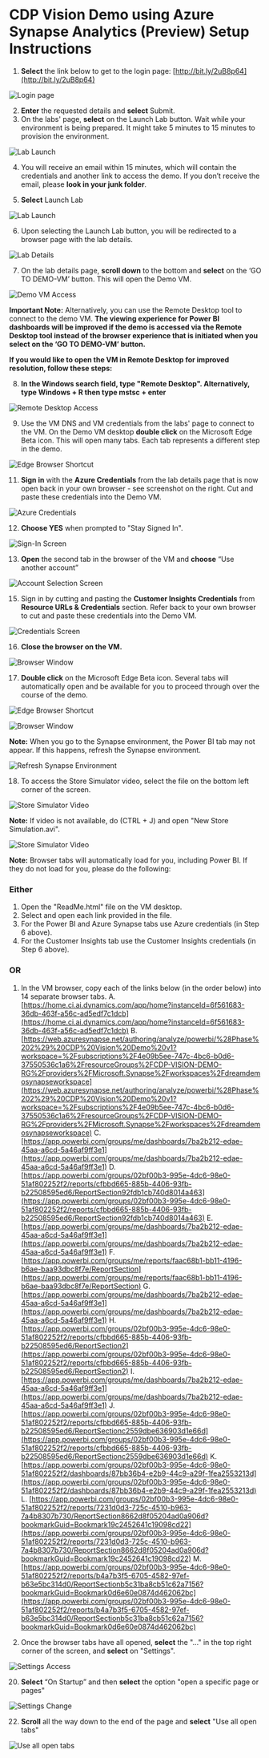 # CDP Vision Demo using Azure Synapse Analytics (Preview) Setup Instructions

1. **Select** the link below to get to the login page: [http://bit.ly/2uB8p64](http://bit.ly/2uB8p64)

![Login page](./media/00-01.png "Login page")

2. **Enter** the requested details and **select** Submit.
3. On the labs' page, **select** on the Launch Lab button. Wait while your environment is being prepared. It might take 5 minutes to 15 minutes to provision the environment.

![Lab Launch](./media/00-02.png "Lab Launch")

4. You will receive an email within 15 minutes, which will contain the credentials and another link to access the demo. If you don’t receive the email, please __look in your junk folder__.

5. **Select** Launch Lab

![Lab Launch](./media/00-03.png "Lab Launch")

6. Upon selecting the Launch Lab button, you will be redirected to a browser page with the lab details.

![Lab Details](./media/00-04.png "Lab Details")

7. On the lab details page, **scroll down** to the bottom and **select** on the ‘GO TO DEMO-VM’ button. This will open the Demo VM.

![Demo VM Access](./media/00-05.png "Demo VM Access")

**Important Note:** Alternatively, you can use the Remote Desktop tool to connect to the demo VM. **The viewing experience for Power BI dashboards will be improved if the demo is accessed via the Remote Desktop tool instead of the browser experience that is initiated when you select on the ‘GO TO DEMO-VM’ button.**  
  
**If you would like to open the VM in Remote Desktop for improved resolution, follow these steps:**

8. **In the Windows search field, type "Remote Desktop". Alternatively, type Windows + R then type mstsc + enter** 

![Remote Desktop Access](./media/00-06.png "Remote Desktop Access")

9. Use the VM DNS and VM credentials from the labs' page to connect to the VM. On the Demo VM desktop **double click** on the Microsoft Edge Beta icon. This will open many tabs. Each tab represents a different step in the demo. 

![Edge Browser Shortcut](./media/00-07.png "Edge Browser Shortcut")

11. **Sign in** with the **Azure Credentials** from the lab details page that is now open back in your own browser - see screenshot on the right. Cut and paste these credentials into the Demo VM.  

![Azure Credentials](./media/00-08.png "Azure Credentials")

12. **Choose YES** when prompted to "Stay Signed In".

![Sign-In Screen](./media/00-09.png "Sign-In Screen")

13.	**Open** the second tab in the browser of the VM and **choose** “Use another account”

![Account Selection Screen](./media/00-10.png "Account Selection Screen")

15.	Sign in by cutting and pasting the **Customer Insights Credentials** from **Resource URLs & Credentials** section. Refer back to your own browser to cut and paste these credentials into the Demo VM.

![Credentials Screen](./media/00-10.png "Credentials Screen")

16.	**Close the browser on the VM.**

![Browser Window](./media/00-12.png "Browser Window")

17.	**Double click** on the Microsoft Edge Beta icon.  Several tabs will automatically open and be available for you to proceed through over the course of the demo.

![Edge Browser Shortcut](./media/00-07.png "Edge Browser Shortcut")

![Browser Window](./media/00-13.png "Browser Window")

**Note:** When you go to the Synapse environment, the Power BI tab may not appear. If this happens, refresh the Synapse environment.

![Refresh Synapse Environment](./media/00-14.png "Refresh Synapse Environment")

18.	To access the Store Simulator video, select the file on the bottom left corner of the screen.

![Store Simulator Video](./media/00-15.png "Store Simulator video")

**Note:** If video is not available, do (CTRL + J) and open "New Store Simulation.avi".

![Store Simulator Video](./media/00-16.png "Store Simulator video")

**Note:**  Browser tabs will automatically load for you, including Power BI. If they do not load for you, please do the following:

### Either

1. Open the "ReadMe.html" file on the VM desktop. 
2. Select and open each link provided in the file. 
3. For the Power BI and Azure Synapse tabs use Azure credentials (in Step 6 above).
4. For the Customer Insights tab use the Customer Insights credentials (in Step 6 above).

### OR

1. In the VM browser, copy each of the links below (in the order below) into 14 separate browser tabs.
    A. [https://home.ci.ai.dynamics.com/app/home?instanceId=6f561683-36db-463f-a56c-ad5edf7c1dcb](https://home.ci.ai.dynamics.com/app/home?instanceId=6f561683-36db-463f-a56c-ad5edf7c1dcb)
    B. [https://web.azuresynapse.net/authoring/analyze/powerbi/%28Phase%202%29%20CDP%20Vision%20Demo%20v1?workspace=%2Fsubscriptions%2F4e09b5ee-747c-4bc6-b0d6-37550536c1a6%2FresourceGroups%2FCDP-VISION-DEMO-RG%2Fproviders%2FMicrosoft.Synapse%2Fworkspaces%2Fdreamdemosynapseworkspace](https://web.azuresynapse.net/authoring/analyze/powerbi/%28Phase%202%29%20CDP%20Vision%20Demo%20v1?workspace=%2Fsubscriptions%2F4e09b5ee-747c-4bc6-b0d6-37550536c1a6%2FresourceGroups%2FCDP-VISION-DEMO-RG%2Fproviders%2FMicrosoft.Synapse%2Fworkspaces%2Fdreamdemosynapseworkspace)
    C. [https://app.powerbi.com/groups/me/dashboards/7ba2b212-edae-45aa-a6cd-5a46af9ff3e1](https://app.powerbi.com/groups/me/dashboards/7ba2b212-edae-45aa-a6cd-5a46af9ff3e1)
    D. [https://app.powerbi.com/groups/02bf00b3-995e-4dc6-98e0-51af802252f2/reports/cfbbd665-885b-4406-93fb-b22508595ed6/ReportSection92fdb1cb740d8014a463](https://app.powerbi.com/groups/02bf00b3-995e-4dc6-98e0-51af802252f2/reports/cfbbd665-885b-4406-93fb-b22508595ed6/ReportSection92fdb1cb740d8014a463)
    E. [https://app.powerbi.com/groups/me/dashboards/7ba2b212-edae-45aa-a6cd-5a46af9ff3e1](https://app.powerbi.com/groups/me/dashboards/7ba2b212-edae-45aa-a6cd-5a46af9ff3e1)
    F. [https://app.powerbi.com/groups/me/reports/faac68b1-bb11-4196-b6ae-baa93dbc8f7e/ReportSection](https://app.powerbi.com/groups/me/reports/faac68b1-bb11-4196-b6ae-baa93dbc8f7e/ReportSection)
    G. [https://app.powerbi.com/groups/me/dashboards/7ba2b212-edae-45aa-a6cd-5a46af9ff3e1](https://app.powerbi.com/groups/me/dashboards/7ba2b212-edae-45aa-a6cd-5a46af9ff3e1)
    H. [https://app.powerbi.com/groups/02bf00b3-995e-4dc6-98e0-51af802252f2/reports/cfbbd665-885b-4406-93fb-b22508595ed6/ReportSection2](https://app.powerbi.com/groups/02bf00b3-995e-4dc6-98e0-51af802252f2/reports/cfbbd665-885b-4406-93fb-b22508595ed6/ReportSection2)
    I. [https://app.powerbi.com/groups/me/dashboards/7ba2b212-edae-45aa-a6cd-5a46af9ff3e1](https://app.powerbi.com/groups/me/dashboards/7ba2b212-edae-45aa-a6cd-5a46af9ff3e1)
    J. [https://app.powerbi.com/groups/02bf00b3-995e-4dc6-98e0-51af802252f2/reports/cfbbd665-885b-4406-93fb-b22508595ed6/ReportSectionc2559dbe636903d1e66d](https://app.powerbi.com/groups/02bf00b3-995e-4dc6-98e0-51af802252f2/reports/cfbbd665-885b-4406-93fb-b22508595ed6/ReportSectionc2559dbe636903d1e66d)
    K. [https://app.powerbi.com/groups/02bf00b3-995e-4dc6-98e0-51af802252f2/dashboards/87bb36b4-e2b9-44c9-a29f-1fea2553213d](https://app.powerbi.com/groups/02bf00b3-995e-4dc6-98e0-51af802252f2/dashboards/87bb36b4-e2b9-44c9-a29f-1fea2553213d)
    L. [https://app.powerbi.com/groups/02bf00b3-995e-4dc6-98e0-51af802252f2/reports/7231d0d3-725c-4510-b963-7a4b8307b730/ReportSection8662d8f05204ad0a906d?bookmarkGuid=Bookmark19c2452641c19098cd22](https://app.powerbi.com/groups/02bf00b3-995e-4dc6-98e0-51af802252f2/reports/7231d0d3-725c-4510-b963-7a4b8307b730/ReportSection8662d8f05204ad0a906d?bookmarkGuid=Bookmark19c2452641c19098cd22)
    M. [https://app.powerbi.com/groups/02bf00b3-995e-4dc6-98e0-51af802252f2/reports/b4a7b3f5-6705-4582-97ef-b63e5bc314d0/ReportSectionb5c31ba8cb51c62a7156?bookmarkGuid=Bookmark0d6e60e0874d462062bc](https://app.powerbi.com/groups/02bf00b3-995e-4dc6-98e0-51af802252f2/reports/b4a7b3f5-6705-4582-97ef-b63e5bc314d0/ReportSectionb5c31ba8cb51c62a7156?bookmarkGuid=Bookmark0d6e60e0874d462062bc)
    
19.	Once the browser tabs have all opened, **select** the "…" in the top right corner of the screen, and **select** on "Settings".

![Settings Access](./media/00-17.png "Settings Access")

20.	**Select** “On Startup” and then **select** the option "open a specific page or pages"

![Settings Change](./media/00-18.png "Settings Change")

22.	**Scroll** all the way down to the end of the page and **select** "Use all open tabs"

![Use all open tabs](./media/00-19.png "Use all open tabs")